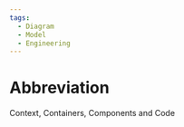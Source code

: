 ```yaml
---
tags:
  - Diagram
  - Model
  - Engineering
---
```


# Abbreviation
Context, Containers, Components and Code